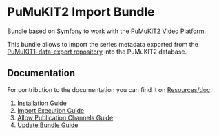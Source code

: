 PuMuKIT2 Import Bundle
======================

Bundle based on [Symfony](http://symfony.com/) to work with the [PuMuKIT2 Video Platform](https://github.com/campusdomar/PuMuKIT2/blob/2.1.x/README.md).

This bundle allows to import the series metadata exported from the [PuMuKIT1-data-export repository](https://github.com/campusdomar/PuMuKIT1-data-export/blob/1.0.0/README.md) into the PuMuKIT2 database.


Documentation
-------------

For contribution to the documentation you can find it on [Resources/doc](Resources/doc).


1. [Installation Guide](Resources/doc/InstallationGuide.md)
2. [Import Execution Guide](Resources/doc/ImportExecutionGuide.md)
3. [Allow Publication Channels Guide](Resources/doc/AllowPublicationChannelsGuide.md)
4. [Update Bundle Guide](Resources/doc/UpdateBundleGuide.md)
